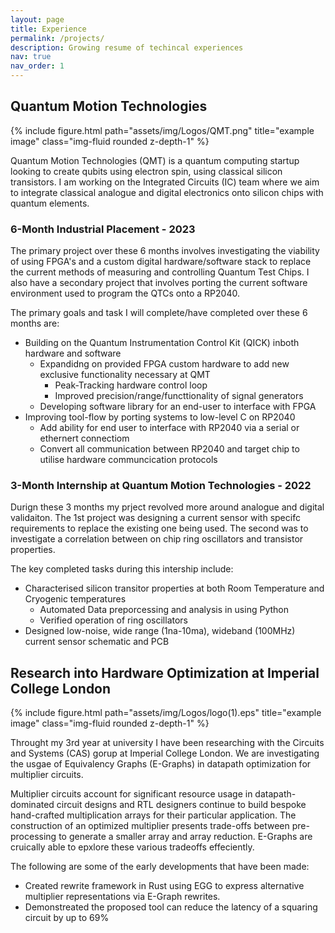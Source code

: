 ```yaml
---
layout: page
title: Experience
permalink: /projects/
description: Growing resume of techincal experiences
nav: true
nav_order: 1
---
```


## Quantum Motion Technologies

<div class="row">
    <div class="col-sm mt-3 mt-md-0">
        {% include figure.html path="assets/img/Logos/QMT.png" title="example image" class="img-fluid rounded z-depth-1" %}
    </div>
</div>

Quantum Motion Technologies (QMT) is a quantum computing startup looking to create qubits using electron spin, using classical silicon transistors. I am working on the Integrated Circuits (IC) team where we aim to integrate classical analogue and digital electronics onto silicon chips with quantum elements.

### 6-Month Industrial Placement - 2023

The primary project over these 6 months involves investigating the viability of using FPGA's and a custom digital hardware/software stack to replace the current methods of measuring and controlling Quantum Test Chips. I also have a secondary project that involves porting the current software environment used to program the QTCs onto a RP2040.

The primary goals and task I will complete/have completed over these 6 months are:
* Building on the Quantum Instrumentation Control Kit (QICK) inboth hardware and software
  - Expandidng on provided FPGA custom hardware to add new exclusive functionality necessary at QMT
    * Peak-Tracking hardware control loop
    * Improved precision/range/functtionality of  signal generators
  - Developing software library for an end-user to interface with FPGA
* Improving tool-flow by porting systems to low-level C on RP2040
  - Add ability for end user to interface with RP2040 via a serial or ethernert connectiom
  - Convert all communication between  RP2040 and target chip to utilise hardware communcication protocols

### 3-Month Internship at Quantum Motion Technologies - 2022

Durign these 3 months my prject revolved more around analogue and digital validaiton. The 1st project was designing a current sensor with specifc requirements to replace the existing one being used. The second was to investigate a correlation between on chip ring oscillators and transistor properties.

The key completed tasks during this intership include:
- Characterised silicon transitor properties at both Room Temperature and Cryogenic temperatures
   * Automated Data preporcessing and analysis in using Python
   * Verified operation of ring oscillators
- Designed low-noise, wide range (1na-10ma), wideband (100MHz) current sensor schematic and PCB


## Research into Hardware Optimization at Imperial College London 

<div class="row">
    <div class="col-sm mt-3 mt-md-0">
        {% include figure.html path="assets/img/Logos/logo(1).eps" title="example image" class="img-fluid rounded z-depth-1" %}
    </div>
</div>

Throught my 3rd year at university I have been researching with the Circuits and Systems (CAS) gorup at Imperial College London. We are investigating the usgae of Equivalency Graphs (E-Graphs) in datapath optimization for multiplier circuits. 

Multiplier circuits account for significant resource usage in datapath-dominated circuit designs and RTL designers continue to build bespoke hand-crafted multiplication arrays for their particular application. The construction of an optimized multiplier presents trade-offs between pre-processing to generate a smaller array and array reduction. E-Graphs are cruically able to epxlore these various tradeoffs effeciently.

The following are some of the early developments that have been made:
* Created rewrite framework in Rust using EGG to express alternative multiplier representations via E-Graph rewrites.
* Demonstreated the proposed tool can reduce the latency of a squaring circuit by up to 69%

